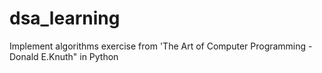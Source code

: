 # dsa_learning
Implement algorithms exercise from 'The Art of Computer Programming - Donald E.Knuth" in Python 
